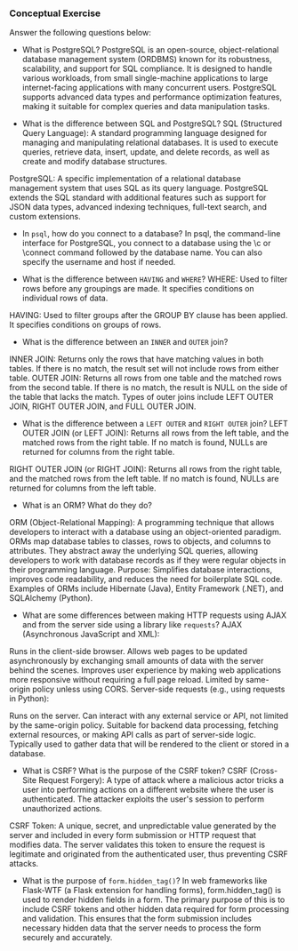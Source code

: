 ### Conceptual Exercise

Answer the following questions below:

- What is PostgreSQL?
PostgreSQL is an open-source, object-relational database management system (ORDBMS) known for its robustness, scalability, and support for SQL compliance. It is designed to handle various workloads, from small single-machine applications to large internet-facing applications with many concurrent users. PostgreSQL supports advanced data types and performance optimization features, making it suitable for complex queries and data manipulation tasks.

- What is the difference between SQL and PostgreSQL?
SQL (Structured Query Language): A standard programming language designed for managing and manipulating relational databases. It is used to execute queries, retrieve data, insert, update, and delete records, as well as create and modify database structures.

PostgreSQL: A specific implementation of a relational database management system that uses SQL as its query language. PostgreSQL extends the SQL standard with additional features such as support for JSON data types, advanced indexing techniques, full-text search, and custom extensions.


- In `psql`, how do you connect to a database?
In psql, the command-line interface for PostgreSQL, you connect to a database using the \c or \connect command followed by the database name. You can also specify the username and host if needed. 


- What is the difference between `HAVING` and `WHERE`?
WHERE: Used to filter rows before any groupings are made. It specifies conditions on individual rows of data.

HAVING: Used to filter groups after the GROUP BY clause has been applied. It specifies conditions on groups of rows.


- What is the difference between an `INNER` and `OUTER` join?

INNER JOIN: Returns only the rows that have matching values in both tables. If there is no match, the result set will not include rows from either table.
OUTER JOIN: Returns all rows from one table and the matched rows from the second table. If there is no match, the result is NULL on the side of the table that lacks the match. Types of outer joins include LEFT OUTER JOIN, RIGHT OUTER JOIN, and FULL OUTER JOIN.


- What is the difference between a `LEFT OUTER` and `RIGHT OUTER` join?
LEFT OUTER JOIN (or LEFT JOIN): Returns all rows from the left table, and the matched rows from the right table. If no match is found, NULLs are returned for columns from the right table.

RIGHT OUTER JOIN (or RIGHT JOIN): Returns all rows from the right table, and the matched rows from the left table. If no match is found, NULLs are returned for columns from the left table.


- What is an ORM? What do they do?

ORM (Object-Relational Mapping): A programming technique that allows developers to interact with a database using an object-oriented paradigm. ORMs map database tables to classes, rows to objects, and columns to attributes. They abstract away the underlying SQL queries, allowing developers to work with database records as if they were regular objects in their programming language.
Purpose: Simplifies database interactions, improves code readability, and reduces the need for boilerplate SQL code. Examples of ORMs include Hibernate (Java), Entity Framework (.NET), and SQLAlchemy (Python).


- What are some differences between making HTTP requests using AJAX 
  and from the server side using a library like `requests`?
AJAX (Asynchronous JavaScript and XML):

Runs in the client-side browser.
Allows web pages to be updated asynchronously by exchanging small amounts of data with the server behind the scenes.
Improves user experience by making web applications more responsive without requiring a full page reload.
Limited by same-origin policy unless using CORS.
Server-side requests (e.g., using requests in Python):

Runs on the server.
Can interact with any external service or API, not limited by the same-origin policy.
Suitable for backend data processing, fetching external resources, or making API calls as part of server-side logic.
Typically used to gather data that will be rendered to the client or stored in a database.


- What is CSRF? What is the purpose of the CSRF token?
CSRF (Cross-Site Request Forgery): A type of attack where a malicious actor tricks a user into performing actions on a different website where the user is authenticated. The attacker exploits the user's session to perform unauthorized actions.

CSRF Token: A unique, secret, and unpredictable value generated by the server and included in every form submission or HTTP request that modifies data. The server validates this token to ensure the request is legitimate and originated from the authenticated user, thus preventing CSRF attacks.


- What is the purpose of `form.hidden_tag()`?
In web frameworks like Flask-WTF (a Flask extension for handling forms), form.hidden_tag() is used to render hidden fields in a form. The primary purpose of this is to include CSRF tokens and other hidden data required for form processing and validation. This ensures that the form submission includes necessary hidden data that the server needs to process the form securely and accurately.